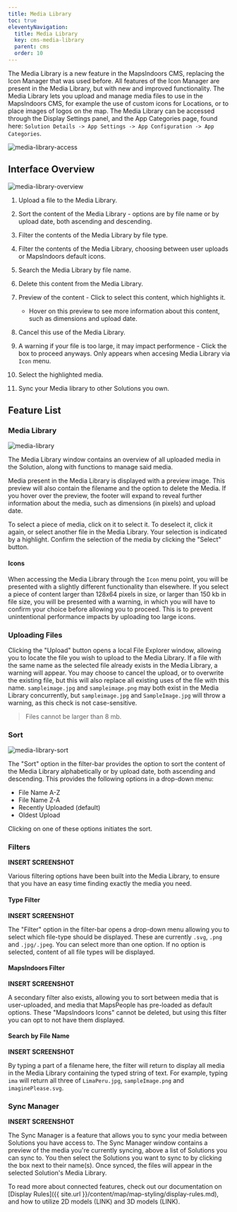 ```yaml
---
title: Media Library
toc: true
eleventyNavigation:
  title: Media Library
  key: cms-media-library
  parent: cms
  order: 10
---
```


The Media Library is a new feature in the MapsIndoors CMS, replacing the Icon Manager that was used before. All features of the Icon Manager are present in the Media Library, but with new and improved functionality. The Media Library lets you upload and manage media files to use in the MapsIndoors CMS, for example the use of custom icons for Locations, or to place images of logos on the map. The Media Library can be accessed through the Display Settings panel, and the App Categories page, found here: `Solution Details -> App Settings -> App Configuration -> App Categories`.

![media-library-access](/assets/cms/media-library/media-library-access.png)

## Interface Overview

![media-library-overview](/assets/cms/media-library/media-library-overview.png)

1. Upload a file to the Media Library.
1. Sort the content of the Media Library - options are by file name or by upload date, both ascending and descending.
1. Filter the contents of the Media Library by file type.
1. Filter the contents of the Media Library, choosing between user uploads or MapsIndoors default icons.
1. Search the Media Library by file name.
1. Delete this content from the Media Library.
1. Preview of the content - Click to select this content, which highlights it.
    * Hover on this preview to see more information about this content, such as dimensions and upload date.

1. Cancel this use of the Media Library.
1. A warning if your file is too large, it may impact performence - Click the box to proceed anyways. Only appears when accesing Media Library via `Icon` menu.
1. Select the highlighted media.
1. Sync your Media library to other Solutions you own.

<!-- 1. Filter the content of the Media Library by image dimensions.  THIS IS NOT IN THE CURRENT FEATURE SCOPE -->

## Feature List

### Media Library

![media-library](/assets/cms/media-library/media-library.png)

The Media Library window contains an overview of all uploaded media in the Solution, along with functions to manage said media.

Media present in the Media Library is displayed with a preview image. This preview will also contain the filename and the option to delete the Media. If you hover over the preview, the footer will expand to reveal further information about the media, such as dimensions (in pixels) and upload date.

To select a piece of media, click on it to select it. To deselect it, click it again, or select another file in the Media Library. Your selection is indicated by a highlight. Confirm the selection of the media by clicking the "Select" button.

#### Icons

When accessing the Media Library through the `Icon` menu point, you will be presented with a slightly different functionality than elsewhere. If you select a piece of content larger than 128x64 pixels in size, or larger than 150 kb in file size, you will be presented with a warning, in which you will have to confirm your choice before allowing you to proceed. This is to prevent unintentional performance impacts by uploading too large icons.

### Uploading Files

Clicking the "Upload" button opens a local File Explorer window, allowing you to locate the file you wish to upload to the Media Library. If a file with the same name as the selected file already exists in the Media Library, a warning will appear. You may choose to cancel the upload, or to overwrite the existing file, but this will also replace all existing uses of the file with this name. `sampleimage.jpg` and `sampleimage.png` may both exist in the Media Library concurrently, but `sampleimage.jpg` and `SampleImage.jpg` will throw a warning, as this check is not case-sensitive.

> Files cannot be larger than 8 mb.

### Sort

![media-library-sort](/assets/cms/media-library/media-library-sort.png)

The "Sort" option in the filter-bar provides the option to sort the content of the Media Library alphabetically or by upload date, both ascending and descending. This provides the following options in a drop-down menu:

* File Name A-Z
* File Name Z-A
* Recently Uploaded (default)
* Oldest Upload

Clicking on one of these options initiates the sort.

### Filters

**INSERT SCREENSHOT**

Various filtering options have been built into the Media Library, to ensure that you have an easy time finding exactly the media you need.

#### Type Filter

**INSERT SCREENSHOT**

The "Filter" option in the filter-bar opens a drop-down menu allowing you to select which file-type should be displayed. These are currently `.svg`, `.png` and `.jpg/.jpeg`. You can select more than one option. If no option is selected, content of all file types will be displayed.

#### MapsIndoors Filter

**INSERT SCREENSHOT**

A secondary filter also exists, allowing you to sort between media that is user-uploaded, and media that MapsPeople has pre-loaded as default options. These "MapsIndoors Icons" cannot be deleted, but using this filter you can opt to not have them displayed.

#### Search by File Name

**INSERT SCREENSHOT**

By typing a part of a filename here, the filter will return to display all media in the Media Library containing the typed string of text. For example, typing `ima` will return all three of `LimaPeru.jpg`, `sampleImage.png` and `imaginePlease.svg`.

### Sync Manager

**INSERT SCREENSHOT**

The Sync Manager is a feature that allows you to sync your media between Solutions you have access to. The Sync Manager window contains a preview of the media you're currently syncing, above a list of Solutions you can sync to. You then select the Solutions you want to sync to by clicking the box next to their name(s). Once synced, the files will appear in the selected Solution's Media Library.

To read more about connected features, check out our documentation on [Display Rules]({{  site.url }}/content/map/map-styling/display-rules.md), and how to utilize 2D models (LINK) and 3D models (LINK).
